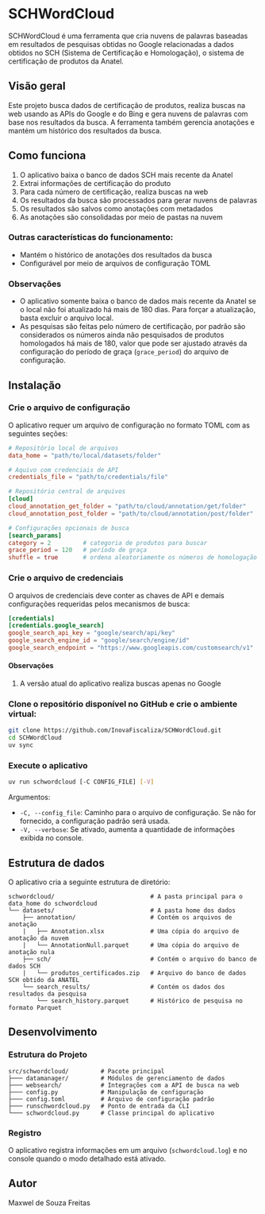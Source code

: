 # SCHWordCloud

SCHWordCloud é uma ferramenta que cria nuvens de palavras baseadas em resultados de pesquisas obtidas no Google relacionadas a dados obtidos no SCH (Sistema de Certificação e Homologação), o sistema de certificação de produtos da Anatel.

## Visão geral

Este projeto busca dados de certificação de produtos, realiza buscas na web usando as APIs do Google e do Bing e gera nuvens de palavras com base nos resultados da busca. A ferramenta também gerencia anotações e mantém um histórico dos resultados da busca.

## Como funciona

1. O aplicativo baixa o banco de dados SCH mais recente da Anatel
2. Extrai informações de certificação do produto
3. Para cada número de certificação, realiza buscas na web
4. Os resultados da busca são processados ​​para gerar nuvens de palavras
5. Os resultados são salvos como anotações com metadados
6. As anotações são consolidadas por meio de pastas na nuvem

### Outras características do funcionamento:

- Mantém o histórico de anotações dos resultados da busca
- Configurável por meio de arquivos de configuração TOML

### Observações
- O aplicativo somente baixa o banco de dados mais recente da Anatel se o local não foi atualizado há mais de 180 dias. Para forçar a atualização, basta excluir o arquivo local.
- As pesquisas são feitas pelo número de certificação, por padrão são considerados os números ainda não pesquisados de produtos homologados há mais de 180, valor que pode ser ajustado através da configuração do período de graça (```grace_period```) do arquivo de configuração.

## Instalação

### Crie o arquivo de configuração

O aplicativo requer um arquivo de configuração no formato TOML com as seguintes seções:

```toml
# Repositório local de arquivos
data_home = "path/to/local/datasets/folder"

# Aquivo com credenciais de API
credentials_file = "path/to/credentials/file"

# Repositório central de arquivos
[cloud]
cloud_annotation_get_folder = "path/to/cloud/annotation/get/folder"
cloud_annotation_post_folder = "path/to/cloud/annotation/post/folder"

# Configurações opcionais de busca
[search_params]
category = 2         # categoria de produtos para buscar
grace_period = 120   # período de graça
shuffle = true       # ordena aleatoriamente os números de homologação antes da busca
```

### Crie o arquivo de credenciais

O arquivos de credenciais deve conter as chaves de API e demais configurações requeridas pelos mecanismos de busca:

```toml
[credentials]
[credentials.google_search]
google_search_api_key = "google/search/api/key"
google_search_engine_id = "google/search/engine/id"
google_search_endpoint = "https://www.googleapis.com/customsearch/v1"
```
#### Observações
1. A versão atual do aplicativo realiza buscas apenas no Google

### Clone o repositório disponível no GitHub e crie o ambiente virtual:

```bash
git clone https://github.com/InovaFiscaliza/SCHWordCloud.git
cd SCHWordCloud
uv sync
```

### Execute o aplicativo

```bash
uv run schwordcloud [-C CONFIG_FILE] [-V]
```

Argumentos:
- `-C, --config_file`: Caminho para o arquivo de configuração. Se não for fornecido, a configuração padrão será usada.
- `-V, --verbose`: Se ativado, aumenta a quantidade de informações exibida no console.


## Estrutura de dados

O aplicativo cria a seguinte estrutura de diretório:

```
schwordcloud/                           # A pasta principal para o data_home do schwordcloud
└── datasets/                           # A pasta home dos dados
    ├── annotation/                     # Contém os arquivos de anotação
    |   ├── Annotation.xlsx             # Uma cópia do arquivo de anotação da nuvem
    |   └── AnnotationNull.parquet      # Uma cópia do arquivo de anotação nula
    ├── sch/                            # Contém o arquivo do banco de dados SCH
    |   └── produtos_certificados.zip   # Arquivo do banco de dados SCH obtido da ANATEL
    └── search_results/                 # Contém os dados dos resultados da pesquisa
        └── search_history.parquet      # Histórico de pesquisa no formato Parquet
```


## Desenvolvimento

### Estrutura do Projeto

```
src/schwordcloud/         # Pacote principal
├─── datamanager/         # Módulos de gerenciamento de dados
├─── websearch/           # Integrações com a API de busca na web
├─── config.py            # Manipulação de configuração
├─── config.toml          # Arquivo de configuração padrão
├─── runschwordcloud.py   # Ponto de entrada da CLI
└─── schwordcloud.py      # Classe principal do aplicativo
```

### Registro

O aplicativo registra informações em um arquivo (`schwordcloud.log`) e no console quando o modo detalhado está ativado.

## Autor

Maxwel de Souza Freitas